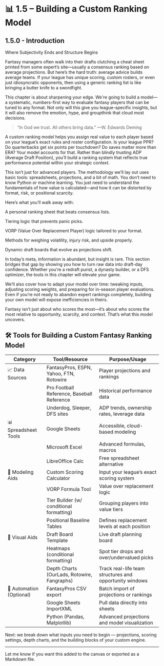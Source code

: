 
# 📊 1.5 – Building a Custom Ranking Model

## 1.5.0 - Introduction


Where Subjectivity Ends and Structure Begins

Fantasy managers often walk into their drafts clutching a cheat sheet printed from some expert’s site—usually a consensus ranking based on average projections. But here’s the hard truth: average advice builds average teams. If your league has unique scoring, custom rosters, or even just idiosyncratic opponents, then using a generic ranking list is like bringing a butter knife to a swordfight.

This chapter is about sharpening your edge. We're going to build a model—a systematic, numbers-first way to evaluate fantasy players that can be tuned to any format. Not only will this give you league-specific insights, but it will also remove the emotion, hype, and groupthink that cloud most decisions.

> “In God we trust. All others bring data.”
—W. Edwards Deming



A custom ranking model helps you assign real value to each player based on your league’s exact rules and roster configuration. Is your league PPR? Do quarterbacks get six points per touchdown? Do saves matter more than ERA? Your model accounts for that. Rather than blindly trusting ADP (Average Draft Position), you’ll build a ranking system that reflects true performance potential within your strategic context.

This isn’t just for advanced players. The methodology we’ll lay out uses basic tools: spreadsheets, projections, and a bit of math. You don’t need to know Python or machine learning. You just need to understand the fundamentals of how value is calculated—and how it can be distorted by format, risk, or positional scarcity.

Here’s what you’ll walk away with:

A personal ranking sheet that beats consensus lists.

Tiering logic that prevents panic picks.

VORP (Value Over Replacement Player) logic tailored to your format.

Methods for weighing volatility, injury risk, and upside properly.

Dynamic draft boards that evolve as projections shift.


In today’s meta, information is abundant, but insight is rare. This section bridges that gap by showing you how to turn raw data into draft-day confidence. Whether you’re a redraft purist, a dynasty builder, or a DFS optimizer, the tools in this chapter will elevate your game.

We’ll also cover how to adapt your model over time: tweaking inputs, adjusting scoring weights, and preparing for in-season player evaluations. Even if you’re not ready to abandon expert rankings completely, building your own model will expose inefficiencies in theirs.

Fantasy isn’t just about who scores the most—it’s about who scores the most relative to opportunity, scarcity, and context. That’s what this model uncovers.

## 🛠️ Tools for Building a Custom Fantasy Ranking Model

| Category             | Tool/Resource                             | Purpose/Usage                                             |
|----------------------|-------------------------------------------|-----------------------------------------------------------|
| 📈 Data Sources       | FantasyPros, ESPN, Yahoo, FTN, Rotowire   | Player projections and rankings                           |
|                      | Pro Football Reference, Baseball Reference | Historical performance data                               |
|                      | Underdog, Sleeper, DFS sites              | ADP trends, ownership rates, leverage data                |
| 📊 Spreadsheet Tools  | Google Sheets                             | Accessible, cloud-based modeling                          |
|                      | Microsoft Excel                            | Advanced formulas, macros                                 |
|                      | LibreOffice Calc                           | Free spreadsheet alternative                              |
| 📐 Modeling Aids      | Custom Scoring Calculator                  | Input your league’s exact scoring system                  |
|                      | VORP Formula Tool                          | Value over replacement logic                              |
|                      | Tier Builder (w/ conditional formatting)   | Grouping players into value tiers                         |
|                      | Positional Baseline Tables                 | Defines replacement levels at each position               |
| 🧠 Visual Aids        | Draft Board Template                       | Live draft planning board                                 |
|                      | Heatmaps (conditional formatting)         | Spot tier drops and over/undervalued picks                |
|                      | Depth Charts (OurLads, Rotowire, Fangraphs)| Track real-life team structures and opportunity windows   |
| 🔁 Automation (Optional) | FantasyPros CSV export                    | Batch import of projections or rankings                   |
|                      | Google Sheets ImportXML                   | Pull data directly into sheets                            |
|                      | Python (Pandas, Matplotlib)               | Advanced projections and model visualization              |



Next: we break down what inputs you need to begin — projections, scoring settings, depth charts, and the building blocks of your custom engine.


---

Let me know if you want this added to the canvas or exported as a Markdown file.

